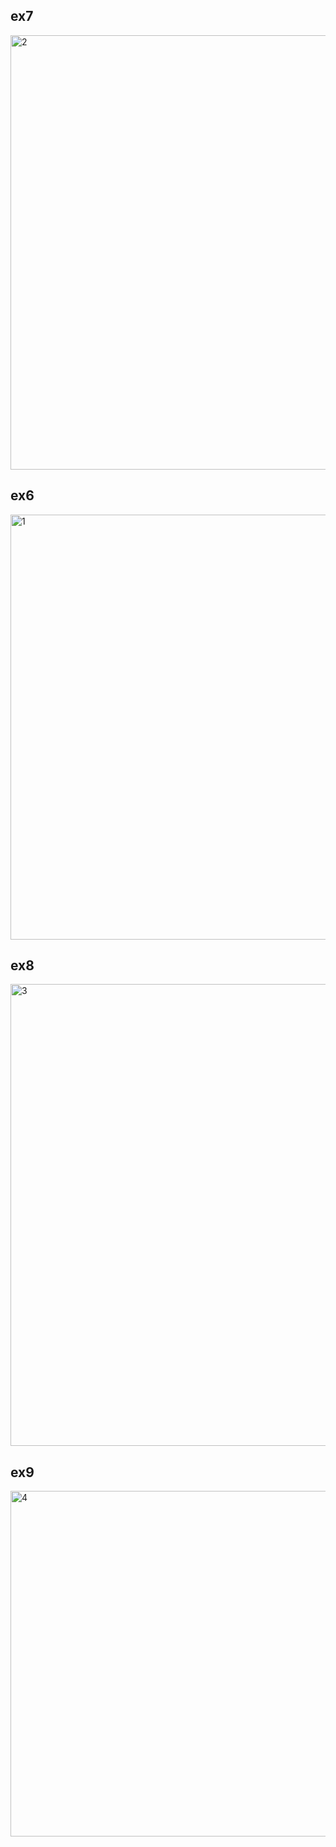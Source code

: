 

## ex7

<img width="1779" height="695" alt="2" src="https://github.com/user-attachments/assets/2d1bd6a1-4402-488e-bfa0-dc2985de4563" />

## ex6
<img width="1396" height="680" alt="1" src="https://github.com/user-attachments/assets/14325600-b095-488f-924b-8ee26b6b6e2b" />

## ex8
<img width="1850" height="739" alt="3" src="https://github.com/user-attachments/assets/c55aa072-743a-4b46-8cdc-b88e0703b9ab" />


## ex9
<img width="918" height="553" alt="4" src="https://github.com/user-attachments/assets/dcccfa30-3e3d-4397-87aa-9ba34d10f69f" />

